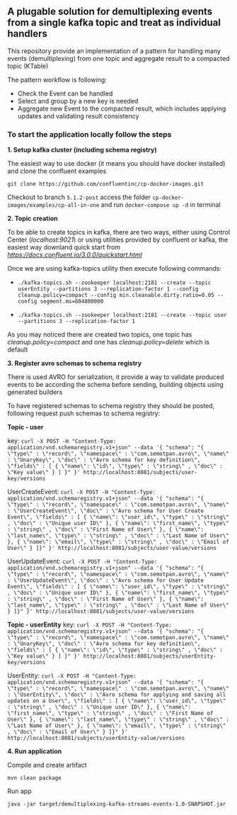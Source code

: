 ## A plugable solution for demultiplexing events from a single kafka topic and treat as individual handlers

This repository provide an implementation of a pattern for handling many events (demultiplexing) from one topic 
and aggregate result to a compacted topic (KTable)


The pattern workflow is following:
* Check the Event can be handled
* Select and group by a new key is needed
* Aggregate new Event to the compacted result, which includes applying updates and validating 
result consistency


### To start the application locally follow the steps
**1. Setup kafka cluster (including schema registry)**

   The easiest way to use docker (it means you should have docker installed) and clone 
   the confluent examples
   
   `git clone https://github.com/confluentinc/cp-docker-images.git`
   
   Checkout to branch `5.1.2-post`  access the folder `cp-docker-images/examples/cp-all-in-one` 
    and run `docker-compose up -d` in terminal

**2. Topic creation**
 
 To be able to create topics in kafka, there are two ways, either using Control Center (_localhost:9021_) or using utilities provided by confluent or kafka, the easiest way downland quick start from _https://docs.confluent.io/3.0.0/quickstart.html_

Once we are using kafka-topics utility then execute following commands:

- `./kafka-topics.sh --zookeeper localhost:2181 --create --topic userEntity --partitions 3 --replication-factor 1 --config cleanup.policy=compact --config min.cleanable.dirty.ratio=0.05 --config segment.ms=604800000`

- `./kafka-topics.sh --zookeeper localhost:2181 --create --topic user --partitions 3 --replication-factor 1`

As you may noticed there are created two topics, one topic has _cleanup.policy=compact_ and one has _cleanup.policy=delete_ which is default

**3. Register avro schemas to schema registry**

There is used AVRO for serialization, it provide a way to validate produced events to be according the schema before sending, building objects using generated builders


To have registered schemas to schema registry they should be posted, following request push schemas to schema registry:

**Topic - user**

key: `curl -X POST -H "Content-Type: application/vnd.schemaregistry.v1+json" --data '{ "schema": "{ \"type\" : \"record\", \"namespace\" : \"com.semotpan.avro\", \"name\" : \"UnaryKey\", \"doc\" : \"Avro schema for key definition\", \"fields\" : [ { \"name\": \"id\", \"type\" : \"string\" , \"doc\" : \"Key value\" } ] }" }' http://localhost:8081/subjects/user-key/versions`

UserCreateEvent: `curl -X POST -H "Content-Type: application/vnd.schemaregistry.v1+json" --data '{ "schema": "{ \"type\" : \"record\", \"namespace\" : \"com.semotpan.avro\", \"name\" : \"UserCreateEvent\", \"doc\" : \"Avro schema for User Create Event\", \"fields\" : [ { \"name\": \"user_id\", \"type\" : \"string\" , \"doc\" : \"Unique user ID\" }, { \"name\": \"first_name\", \"type\" : \"string\" , \"doc\" : \"First Name of User\" }, { \"name\": \"last_name\", \"type\" : \"string\" , \"doc\" : \"Last Name of User\" }, { \"name\": \"email\", \"type\" : \"string\" , \"doc\" : \"Email of User\" } ]}" }' http://localhost:8081/subjects/user-value/versions`

UserUpdateEvent: `curl -X POST -H "Content-Type: application/vnd.schemaregistry.v1+json" --data '{ "schema": "{ \"type\" : \"record\", \"namespace\" : \"com.semotpan.avro\", \"name\" : \"UserUpdateEvent\", \"doc\" : \"Avro schema for User Update Event\", \"fields\" : [ { \"name\": \"user_id\", \"type\" : \"string\" , \"doc\" : \"Unique user ID\" }, { \"name\": \"first_name\", \"type\" : \"string\" , \"doc\" : \"First Name of User\" }, { \"name\": \"last_name\", \"type\" : \"string\" , \"doc\" : \"Last Name of User\" } ]}" }' http://localhost:8081/subjects/user-value/versions`

**Topic - userEntity**
key: `curl -X POST -H "Content-Type: application/vnd.schemaregistry.v1+json" --data '{ "schema": "{ \"type\" : \"record\", \"namespace\" : \"com.semotpan.avro\", \"name\" : \"UnaryKey\", \"doc\" : \"Avro schema for key definition\", \"fields\" : [ { \"name\": \"id\", \"type\" : \"string\" , \"doc\" : \"Key value\" } ] }" }' http://localhost:8081/subjects/userEntity-key/versions`

UserEntity: `curl -X POST -H "Content-Type: application/vnd.schemaregistry.v1+json" --data '{ "schema": "{ \"type\" : \"record\", \"namespace\" : \"com.semotpan.avro\", \"name\" : \"UserEntity\", \"doc\" : \"Avro schema for applying and saving all updates on a User\", \"fields\" : [ { \"name\": \"user_id\", \"type\" : \"string\" , \"doc\" : \"Unique user ID\" }, { \"name\": \"first_name\", \"type\" : \"string\" , \"doc\" : \"First Name of User\" }, { \"name\": \"last_name\", \"type\" : \"string\" , \"doc\" : \"Last Name of User\" }, { \"name\": \"email\", \"type\" : \"string\" , \"doc\" : \"Email of User\" } ]}" }' http://localhost:8081/subjects/userEntity-value/versions`

**4. Run application**

Compile and create artifact

`mvn clean package`

Run app

`java -jar target/demultiplexing-kafka-streams-events-1.0-SNAPSHOT.jar`